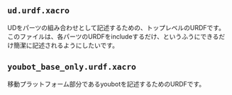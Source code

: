 ## `ud.urdf.xacro`
UDをパーツの組み合わせとして記述するための、トップレベルのURDFです。このファイルは、各パーツのURDFをincludeするだけ、というふうにできるだけ簡潔に記述されるようにしたいです。

## `youbot_base_only.urdf.xacro`
移動プラットフォーム部分であるyoubotを記述するためのURDFです。

